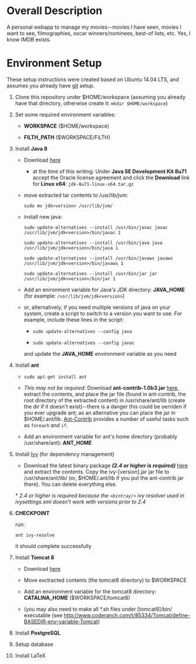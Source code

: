 # Overall Description
A personal webapp to manage my movies--movies I have seen, movies I want to see,
filmographies, oscar winners/nominees, best-of lists, etc. Yes, I know IMDB
exists.

# Environment Setup
These setup instructions were created based on Ubuntu 14.04 LTS, and assumes you already have [git](https://git-scm.com/) setup.

1. Clone this repository under $HOME/workspace (assuming you already have that directory, otherwise create it: `mkdir $HOME/workspace`)
1. Set some required environment variables:

    - **WORKSPACE** ($HOME/workspace)

    - **FILTH_PATH** ($WORKSPACE/FiLTH)

1. Install **Java 8**

    - Download [here](http://www.oracle.com/technetwork/java/javase/downloads/jdk8-downloads-2133151.html)

        - at the time of this writing: Under **Java SE Development Kit 8u71** accept the
          Oracle license agreement and click the **Download** link for **Linux x64**: `jdk-8u71-linux-x64.tar.gz`

    - move extracted tar contents to /usr/lib/jvm:

      `sudo mv jdk<version> /usr/lib/jvm/`

    - install new java:

      `sudo update-alternatives --install /usr/bin/javac javac /usr/lib/jvm/jdk<version>/bin/javac 1`

      `sudo update-alternatives --install /usr/bin/java java /usr/lib/jvm/jdk<version>/bin/java 1`

      `sudo update-alternatives --install /usr/bin/javaws javaws /usr/lib/jvm/jdk<version>/bin/javaws 1`

      `sudo update-alternatives --install /usr/bin/jar jar /usr/lib/jvm/jdk<version>/bin/jar 1`

    - Add an enironment variable for Java's JDK directory: **JAVA_HOME** (for example: `/usr/lib/jvm/jdk<version>`)

    - or, alternatively, if you need multiple versions of java on your system, create a script to switch to a version you want to use. For example, include these lines in the script:

      - `sudo update-alternatives --config java`

      - `sudo update-alternatives --config javac`

      and update the **JAVA_HOME** environment variable as you need

1. Install **ant**

    - `sudo apt-get install ant`

    - *This may not be required:* Download **ant-contrib-1.0b3.jar** [here](http://sourceforge.net/projects/ant-contrib/files/ant-contrib/1.0b3/ant-contrib-1.0b3-bin.tar.gz/download), extract the contents, and place the jar file (found in ant-contrib, the root directory of the extracted content) in /usr/share/ant/lib (create the dir if it doesn't exist)--there is a danger this could be oerriden if you ever upgrade ant; as an alternative you can place the jar in $HOME/.ant/lib. [Ant-Contrib](http://ant-contrib.sourceforge.net/tasks/tasks/index.html) provides a number of useful tasks such as `foreach` and `if`.

    - Add an environment variable for ant's home directory (probably /usr/share/ant): **ANT_HOME**

1. Install [Ivy](http://ant.apache.org/ivy/) (for dependency management)

    - Download the latest binary package **_(2.4 or higher is required)_** [here](http://ant.apache.org/ivy/download.cgi) and extract the contents. Copy the ivy-\[version\].jar jar file to /usr/share/ant/lib/ (or, $HOME/.ant/lib if you put the ant-contrib jar there). You can delete everything else.

    \* _2.4 or higher is required because the `<bintray/>` ivy resolver used in ivysettings.xml doesn't work with versions prior to 2.4_

1. **CHECKPOINT**

    run:

    `ant ivy-resolve`

     it should complete successfully

1. Install **Tomcat 8**

    - Download [here](https://tomcat.apache.org/download-80.cgi)

    - Move exctracted contents (the tomcat8 directory) to $WORKSPACE

    - Add an environment variable for the tomcat8 directory: **CATALINA_HOME** ($WORKSPACE/tomcat8)

    - (you may also need to make all *.sh files under \[tomcat8\]/bin/ executable (see http://www.coderanch.com/t/85334/Tomcat/define-BASEDIR-env-variable-Tomcat)

1. Install **PostgreSQL**

1. Setup database

1. Install LaTeX
